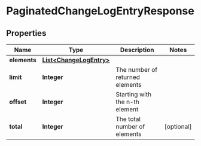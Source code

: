 
# PaginatedChangeLogEntryResponse

## Properties
Name | Type | Description | Notes
------------ | ------------- | ------------- | -------------
**elements** | [**List&lt;ChangeLogEntry&gt;**](ChangeLogEntry.md) |  | 
**limit** | **Integer** | The number of returned elements | 
**offset** | **Integer** | Starting with the n-th element | 
**total** | **Integer** | The total number of elements |  [optional]



